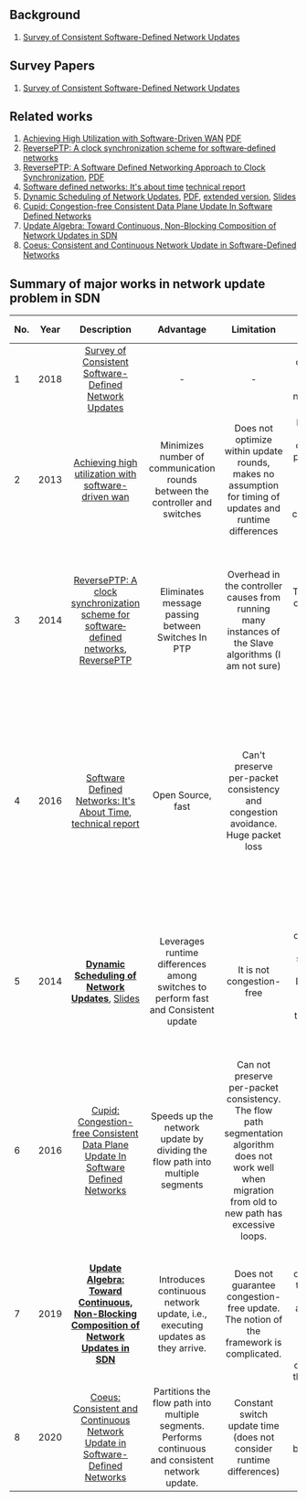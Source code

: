 ## Background
  1. [Survey of Consistent Software-Defined Network Updates](https://ieeexplore.ieee.org/document/8500100)


## Survey Papers
  1. [Survey of Consistent Software-Defined Network Updates](https://ieeexplore.ieee.org/document/8500100)


## Related works
  1. [Achieving High Utilization with Software-Driven WAN](https://dl.acm.org/doi/abs/10.1145/2486001.2486012) [PDF](https://dl.acm.org/doi/pdf/10.1145/2486001.2486012) <!-- ,[Summary](summaries/Achieving_High_Utilization_with_Software-Driven_WAN.md) -->
  2. [ReversePTP: A clock synchronization scheme for software‐defined networks](https://onlinelibrary.wiley.com/doi/10.1002/nem.1942)
  3. [ReversePTP: A Software Defined Networking Approach to Clock Synchronization](https://dl.acm.org/doi/10.1145/2620728.2620764), [PDF](https://dl.acm.org/doi/pdf/10.1145/2620728.2620764)
  4. [Software defined networks: It's about time](https://ieeexplore.ieee.org/document/7524418) [technical report](https://arxiv.org/pdf/1505.03421.pdf)
  5. [Dynamic Scheduling of Network Updates](https://dl.acm.org/doi/10.1145/2740070.2626307), [PDF](https://dl.acm.org/doi/pdf/10.1145/2740070.2626307?casa_token=E2ajcxVkElIAAAAA:gmOgIACyHqQiqAKQRVejbP1K_37KreR4_TyuzYMTCH-P0M_GdNYnz7-K6x0YCF9Ns_SWFaE26VMp), [extended version](papers/SIGCOMM14_Dionysus_extended.pdf), [Slides](slides/SIGCOMM14_Dionysus_slides.pptx)
  6. [Cupid: Congestion-free Consistent Data Plane Update In Software Defined Networks](https://ieeexplore.ieee.org/document/7524420)
  7. [Update Algebra: Toward Continuous, Non-Blocking Composition of Network Updates in SDN](https://ieeexplore.ieee.org/document/8737618)
  8. [Coeus: Consistent and Continuous Network Update in Software-Defined Networks](https://ieeexplore.ieee.org/document/9155392)



  ## Summary of major works in network update problem in SDN <br>



  No.|Year|Description|Advantage|Limitation| Summary | Evaluation Results |
  -|:------:|:--------------------------------:|:-------------:|:--------: |:---------:|:----:|
  1|2018|[Survey of Consistent Software-Defined Network Updates](https://ieeexplore.ieee.org/document/8500100/)| - | - | a survey and comparison of works of Consistent network update in SDN | -
  2| 2013 | [Achieving high utilization with software-driven wan](https://dl.acm.org/doi/pdf/10.1145/2486001.2486012) | Minimizes number of communication rounds between the controller and switches | Does not optimize within update rounds, makes no assumption for timing of updates and runtime differences | Leverages the link slack capacity (s) to perform update in multiple rounds, e.g., s=10% (0.1) ==> ceil(1/0.1)-1=9 rounds of update.
  3|2014|[ReversePTP: A clock synchronization scheme for software‐defined networks](https://onlinelibrary.wiley.com/doi/10.1002/nem.1942), [ReversePTP](https://dl.acm.org/doi/pdf/10.1145/2620728.2620764)| Eliminates message passing between Switches In PTP| Overhead in the controller causes from running many instances of the Slave algorithms (I am not sure)|The direction of clocks are from switches (masters) to Controller (Slave).| # of messages per second is twice comparing with PTP. No significant CPU utilization difference between PTP and REVERSEPTP.
  4|2016|[Software Defined Networks: It's About Time](https://ieeexplore.ieee.org/document/7524418), [technical report](https://arxiv.org/pdf/1505.03421.pdf)| Open Source, fast| Can't preserve per-packet consistency and congestion avoidance. Huge packet loss|  - | #Of switches does not affect Packet loss. Packet loss is greater than B4 and SWAN. Time4+B4 and Time4+SWAN (hybrid mode) result the same level of packet loss comparing with SWAN & B4.
  5|2014|**[Dynamic Scheduling of Network Updates](https://xinjin.github.io/files/SIGCOMM14_Dionysus.pdf)**, [Slides](https://xinjin.github.io/files/SIGCOMM14_Dionysus_slides.pptx)| Leverages runtime differences among switches to perform fast and Consistent update | It is not congestion-free | Multiple ordering of operations may exist for the same network update, Dionysus uses runtime properties of the switches to perform fast network update.  | Dionysus was compared with SWAN and OneShot. Dionysus has less over subscription and update time than SWAN and acts better in failure recovery.
  6 | 2016 | [Cupid: Congestion-free Consistent Data Plane Update In Software Defined Networks](https://ieeexplore.ieee.org/document/7524420)| Speeds up the network update by dividing the flow path into multiple segments| Can not preserve per-packet consistency. The flow path segmentation algorithm does not work well when migration from old to new path has excessive loops.| Introduces a flow path segmentation algorithm| Faster than [Dionysus](https://xinjin.github.io/files/SIGCOMM14_Dionysus.pdf). It seems the segmentation algorithm does not produce maximum number of segments (fig 7).
  7 | 2019 | **[Update Algebra: Toward Continuous, Non-Blocking Composition of Network Updates in SDN](https://ieeexplore.ieee.org/document/8737618)**| Introduces continuous network update, i.e., executing updates as they arrive. | Does not guarantee congestion-free update. The notion of the framework is complicated. |Merges unexecuted operations with the operations of the newly arrived update to change the network forwarding state from the current state to the target state.| Reduces update time and number of update operations.
  8 | 2020 | [Coeus: Consistent and Continuous Network Update in Software-Defined Networks](https://ieeexplore.ieee.org/document/9155392)| Partitions the flow path into multiple segments. Performs continuous and consistent network update. | Constant switch update time (does not consider runtime differences) | Partitioning algorithm is based on [Cupid](https://ieeexplore.ieee.org/document/7524420)| Less update time and executed operations than [Cupid](https://ieeexplore.ieee.org/document/7524420).
